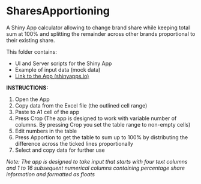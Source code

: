 # SharesApportioning
A Shiny App calculator allowing to change brand share while keeping total sum at 100% and splitting the remainder across other brands proportional to their existing share.

This folder contains:
* UI and Server scripts for the Shiny App
* Example of input data (mock data)
* [Link to the App (shinyapps.io)](https://denisafonin.shinyapps.io/SharesApportioning/)

**INSTRUCTIONS:**
1. Open the App
2. Copy data from the Excel file (the outlined cell range)
3. Paste to A1 cell of the app
4. Press Crop (The app is designed to work with variable number of columns. By pressing Crop you set the table range to non-empty cells)
5. Edit numbers in the table
6. Press Apportion to get the table to sum up to 100% by distributing the difference across the ticked lines proportionally
7. Select and copy data for further use

*Note: The app is designed to take input that starts with four text columns and 1 to 16 subsequent numerical columns containing percentage share information and formatted as floats*
